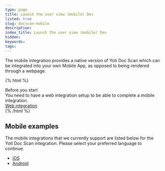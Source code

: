 ```yaml
---
type: page
title: Launch the user view (mobile) Dev
listed: true
slug: docscan-mobile
description: 
index_title: Launch the user view (mobile) Dev
hidden: 
keywords: 
tags: 
---
```


The mobile integration provides a native version of Yoti Doc Scan which can be integrated into your own Mobile App, as opposed to being rendered through a webpage.

{% html %}
<div class="alert-BYS">
   <div class="alert-title" id="BYS">
      Before you start
   </div>
   <div class="alert-text" >
    You need to have a web integration setup to be able to complete a mobile integration.
   </div>
   <div class="alert-links"> 
         <a href="https://developers.yoti.com/yoti/getting-started-docscan">Web integration</a>
   </div>
</div>
{% /html %}

## Mobile examples

The mobile integrations that we currently support are listed below for the Yoti Doc Scan integration. Please select your preferred language to continue.

- [iOS](https://github.com/getyoti/yoti-doc-scan-ios)
- [Android](https://github.com/getyoti/yoti-doc-scan-android)